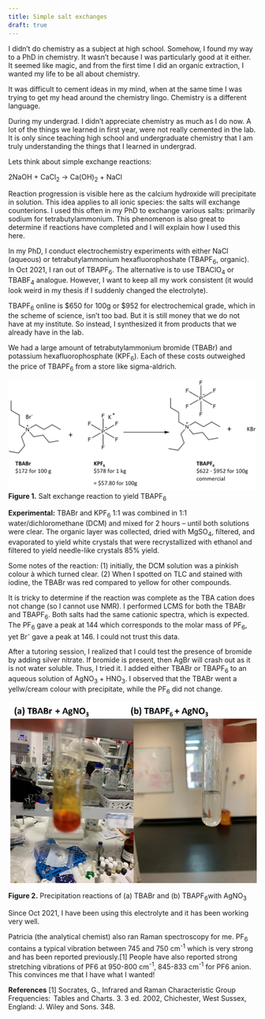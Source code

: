 ```yaml
---
title: Simple salt exchanges
draft: true
---
```


I didn’t do chemistry as a subject at high school. Somehow, I found my way to a PhD in chemistry. It wasn’t because I was particularly good at it either. It seemed like magic, and from the first time I did an organic extraction, I wanted my life to be all about chemistry. 

It was difficult to cement ideas in my mind, when at the same time I was trying to get my head around the chemistry lingo. Chemistry is a different language.

During my undergrad. I didn’t appreciate chemistry as much as I do now. A lot of the things we learned in first year, were not really cemented in the lab. It is only since teaching high school and undergraduate chemistry that I am truly understanding the things that I learned in undergrad.

Lets think about simple exchange reactions:

2NaOH + CaCl<sub>2</sub> → Ca(OH)<sub>2</sub> + NaCl

Reaction progression is visible here as the calcium hydroxide will precipitate in solution. This idea applies to all ionic species: the salts will exchange counterions. I used this often in my PhD to exchange various salts: primarily sodium for tetrabutylammonium. This phenomenon is also great to determine if reactions have completed and I will explain how I used this here.

In my PhD, I conduct electrochemistry experiments with either NaCl (aqueous) or tetrabutylammonium hexafluorophoshate (TBAPF<sub>6</sub>, organic). In Oct 2021, I ran out of TBAPF<sub>6</sub>. The alternative is to use TBAClO<sub>4</sub> or TBABF­<sub>4</sub> analogue. However, I want to keep all my work consistent (it would look weird in my thesis if I suddenly changed the electrolyte). 

TBAPF<sub>6</sub> online is $650 for 100g or $952 for electrochemical grade, which in the scheme of science, isn’t too bad. But it is still money that we do not have at my institute. So instead, I synthesized it from products that we already have in the lab.

We had a large amount of tetrabutylammonium bromide (TBABr) and potassium hexafluorophosphate (KPF<sub>6</sub>). Each of these costs outweighed the price of TBAPF<sub>6</sub> from a store like sigma-aldrich.

![salt exchange reaction](pics/saltexch1.png)
**Figure 1.** Salt exchange reaction to yield TBAPF<sub>6</sub>

**Experimental:** TBABr and KPF<sub>6</sub> 1:1 was combined in 1:1 water/dichloromethane (DCM) and mixed for 2 hours – until both solutions were clear. The organic layer was collected, dried with MgSO<sub>4</sub>, filtered, and evaporated to yield white crystals that were recrystallized with ethanol and filtered to yield needle-like crystals 85% yield.

Some notes of the reaction: (1) initially, the DCM solution was a pinkish colour à which turned clear. (2) When I spotted on TLC and stained with iodine, the TBABr was red compared to yellow for other compounds.

It is tricky to determine if the reaction was complete as the TBA cation does not change (so I cannot use NMR). I performed LCMS for both the TBABr and TBAPF<sub>6</sub>. Both salts had the same cationic spectra, which is expected. The PF<sub>6</sub> gave a peak at 144 which corresponds to the molar mass of PF<sub>6</sub>, yet Br<sup>-</sup> gave a peak at 146. I could not trust this data.

After a tutoring session, I realized that I could test the presence of bromide by adding silver nitrate. If bromide is present, then AgBr will crash out as it is not water soluble. Thus, I tried it. I added either TBABr or TBAPF<sub>6</sub> to an aqueous solution of AgNO<sub>3</sub> + HNO<sub>3</sub>. I observed that the TBABr went a yellw/cream colour with precipitate, while the PF<sub>6</sub> did not change.

![precipitation reaction](pics/saltexch2.png)

**Figure 2.** Precipitation reactions of (a) TBABr and (b) TBAPF<sub>6</sub>with AgNO<sub>3</sub>

Since Oct 2021, I have been using this electrolyte and it has been working very well.

Patricia (the analytical chemist) also ran Raman spectroscopy for me. PF<sub>6</sub> contains a typical vibration between 745 and 750 cm<sup>-1</sup> which is very strong and has been reported previously.[1] People have also reported strong stretching vibrations of PF6 at 950-800 cm<sup>-1</sup>, 845-833 cm<sup>-1</sup> for PF6 anion. This convinces me that I have what I wanted!

**References**
[1] Socrates, G., Infrared and Raman Characteristic Group Frequencies:  Tables and Charts. 3. 3 ed. 2002, Chichester, West Sussex, England: J. Wiley and Sons. 348.